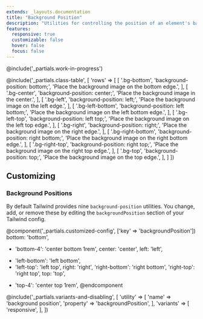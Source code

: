 ```yaml
---
extends: _layouts.documentation
title: "Background Position"
description: "Utilities for controlling the position of an element's background image."
features:
  responsive: true
  customizable: false
  hover: false
  focus: false
---
```


@include('_partials.work-in-progress')

@include('_partials.class-table', [
  'rows' => [
    [
      '.bg-bottom',
      'background-position: bottom;',
      'Place the background image on the bottom edge.',
    ],
    [
      '.bg-center',
      'background-position: center;',
      'Place the background image in the center.',
    ],
    [
      '.bg-left',
      'background-position: left;',
      'Place the background image on the left edge.',
    ],
    [
      '.bg-left-bottom',
      'background-position: left bottom;',
      'Place the background image on the left bottom edge.',
    ],
    [
      '.bg-left-top',
      'background-position: left top;',
      'Place the background image on the left top edge.',
    ],
    [
      '.bg-right',
      'background-position: right;',
      'Place the background image on the right edge.',
    ],
    [
      '.bg-right-bottom',
      'background-position: right bottom;',
      'Place the background image on the right bottom edge.',
    ],
    [
      '.bg-right-top',
      'background-position: right top;',
      'Place the background image on the right top edge.',
    ],
    [
      '.bg-top',
      'background-position: top;',
      'Place the background image on the top edge.',
    ],
  ]
])

## Customizing

### Background Positions

By default Tailwind provides nine `background-position` utilities. You change, add, or remove these by editing the `backgroundPosition` section of your Tailwind config.

@component('_partials.customized-config', ['key' => 'backgroundPosition'])
  bottom: 'bottom',
+ 'bottom-4': 'center bottom 1rem',
  center: 'center',
  left: 'left',
- 'left-bottom': 'left bottom',
- 'left-top': 'left top',
  right: 'right',
  'right-bottom': 'right bottom',
  'right-top': 'right top',
  top: 'top',
+ 'top-4': 'center top 1rem',
@endcomponent


@include('_partials.variants-and-disabling', [
    'utility' => [
        'name' => 'background position',
        'property' => 'backgroundPosition',
    ],
    'variants' => [
        'responsive',
    ],
])
